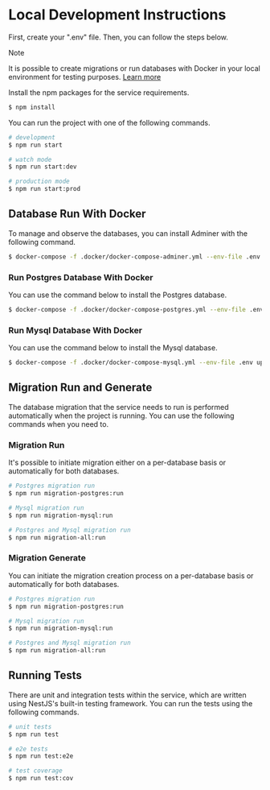 # Local Development Instructions

First, create your ".env" file. Then, you can follow the steps below.

> [!NOTE]  
> It is possible to create migrations or run databases with Docker in your local environment for testing purposes. [Learn more](#database-run-with-docker)

Install the npm packages for the service requirements.

```bash
$ npm install
```

You can run the project with one of the following commands.
```bash
# development
$ npm run start

# watch mode
$ npm run start:dev

# production mode
$ npm run start:prod
```

## Database Run With Docker
To manage and observe the databases, you can install Adminer with the following command.
```bash
$ docker-compose -f .docker/docker-compose-adminer.yml --env-file .env up -d
```

### Run Postgres Database With Docker
You can use the command below to install the Postgres database.

```bash
$ docker-compose -f .docker/docker-compose-postgres.yml --env-file .env up -d
```

### Run Mysql Database With Docker
You can use the command below to install the Mysql database.

```bash
$ docker-compose -f .docker/docker-compose-mysql.yml --env-file .env up -d
```


## Migration Run and Generate
The database migration that the service needs to run is performed automatically when the project is running. You can use the following commands when you need to.

### Migration Run
It's possible to initiate migration either on a per-database basis or automatically for both databases.

```bash
# Postgres migration run
$ npm run migration-postgres:run

# Mysql migration run
$ npm run migration-mysql:run

# Postgres and Mysql migration run
$ npm run migration-all:run
```

### Migration Generate
You can initiate the migration creation process on a per-database basis or automatically for both databases.

```bash
# Postgres migration run
$ npm run migration-postgres:run

# Mysql migration run
$ npm run migration-mysql:run

# Postgres and Mysql migration run
$ npm run migration-all:run
```

## Running Tests
There are unit and integration tests within the service, which are written using NestJS's built-in testing framework. You can run the tests using the following commands.

```bash
# unit tests
$ npm run test

# e2e tests
$ npm run test:e2e

# test coverage
$ npm run test:cov
```
